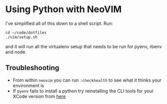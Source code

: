 # Using Python with NeoVIM

I've simplified all of this down to a shell script. Run:

    cd ~/code/dotfiles
    ./vim/setup.sh

and it will run all the virtualenv setup that needs to be run for pyenv, rbenv and node.

## Troubleshooting

* From within `neovim` you can run `:checkhealth` to see what it thinks your environment is
* If `pyenv` fails to install a python try reinstalling the CLI tools for your XCode version from [here](https://developer.apple.com/download/more/?=command%20line%20tools)
